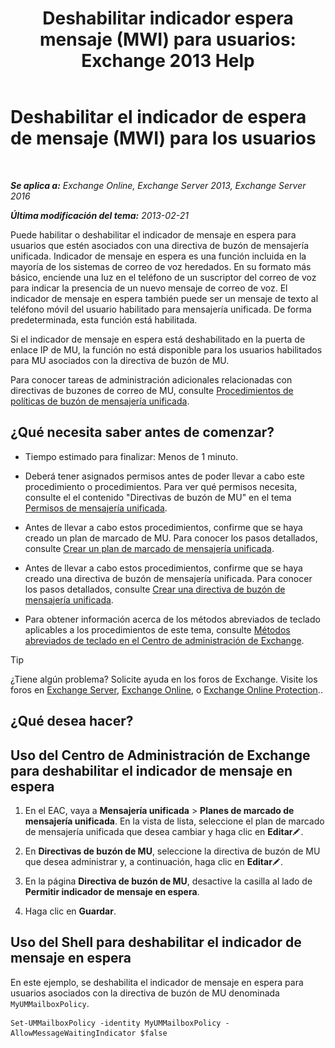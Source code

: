 ﻿---
title: 'Deshabilitar indicador espera mensaje (MWI) para usuarios: Exchange 2013 Help'
TOCTitle: Deshabilitar el indicador de espera de mensaje (MWI) para los usuarios
ms:assetid: 51cd6dc4-11d1-4eb9-a6c6-1965fcd24267
ms:mtpsurl: https://technet.microsoft.com/es-es/library/JJ673525(v=EXCHG.150)
ms:contentKeyID: 50556806
ms.date: 05/22/2018
mtps_version: v=EXCHG.150
ms.translationtype: MT
---

# Deshabilitar el indicador de espera de mensaje (MWI) para los usuarios

 

_**Se aplica a:** Exchange Online, Exchange Server 2013, Exchange Server 2016_

_**Última modificación del tema:** 2013-02-21_

Puede habilitar o deshabilitar el indicador de mensaje en espera para usuarios que estén asociados con una directiva de buzón de mensajería unificada. Indicador de mensaje en espera es una función incluida en la mayoría de los sistemas de correo de voz heredados. En su formato más básico, enciende una luz en el teléfono de un suscriptor del correo de voz para indicar la presencia de un nuevo mensaje de correo de voz. El indicador de mensaje en espera también puede ser un mensaje de texto al teléfono móvil del usuario habilitado para mensajería unificada. De forma predeterminada, esta función está habilitada.

Si el indicador de mensaje en espera está deshabilitado en la puerta de enlace IP de MU, la función no está disponible para los usuarios habilitados para MU asociados con la directiva de buzón de MU.

Para conocer tareas de administración adicionales relacionadas con directivas de buzones de correo de MU, consulte [Procedimientos de políticas de buzón de mensajería unificada](um-mailbox-policy-procedures-exchange-2013-help.md).

## ¿Qué necesita saber antes de comenzar?

  - Tiempo estimado para finalizar: Menos de 1 minuto.

  - Deberá tener asignados permisos antes de poder llevar a cabo este procedimiento o procedimientos. Para ver qué permisos necesita, consulte el el contenido "Directivas de buzón de MU" en el tema [Permisos de mensajería unificada](unified-messaging-permissions-exchange-2013-help.md).

  - Antes de llevar a cabo estos procedimientos, confirme que se haya creado un plan de marcado de MU. Para conocer los pasos detallados, consulte [Crear un plan de marcado de mensajería unificada](create-a-um-dial-plan-exchange-2013-help.md).

  - Antes de llevar a cabo estos procedimientos, confirme que se haya creado una directiva de buzón de mensajería unificada. Para conocer los pasos detallados, consulte [Crear una directiva de buzón de mensajería unificada](create-a-um-mailbox-policy-exchange-2013-help.md).

  - Para obtener información acerca de los métodos abreviados de teclado aplicables a los procedimientos de este tema, consulte [Métodos abreviados de teclado en el Centro de administración de Exchange](keyboard-shortcuts-in-the-exchange-admin-center-exchange-online-protection-help.md).


> [!TIP]
> ¿Tiene algún problema? Solicite ayuda en los foros de Exchange. Visite los foros en <A href="https://go.microsoft.com/fwlink/p/?linkid=60612">Exchange Server</A>, <A href="https://go.microsoft.com/fwlink/p/?linkid=267542">Exchange Online</A>, o <A href="https://go.microsoft.com/fwlink/p/?linkid=285351">Exchange Online Protection</A>..



## ¿Qué desea hacer?

## Uso del Centro de Administración de Exchange para deshabilitar el indicador de mensaje en espera

1.  En el EAC, vaya a **Mensajería unificada** \> **Planes de marcado de mensajería unificada**. En la vista de lista, seleccione el plan de marcado de mensajería unificada que desea cambiar y haga clic en **Editar**![Icono Editar](images/Bb124582.6f53ccb2-1f13-4c02-bea0-30690e6ea71d(EXCHG.150).gif "Icono Editar").

2.  En **Directivas de buzón de MU**, seleccione la directiva de buzón de MU que desea administrar y, a continuación, haga clic en **Editar**![Icono Editar](images/Bb124582.6f53ccb2-1f13-4c02-bea0-30690e6ea71d(EXCHG.150).gif "Icono Editar").

3.  En la página **Directiva de buzón de MU**, desactive la casilla al lado de **Permitir indicador de mensaje en espera**.

4.  Haga clic en **Guardar**.

## Uso del Shell para deshabilitar el indicador de mensaje en espera

En este ejemplo, se deshabilita el indicador de mensaje en espera para usuarios asociados con la directiva de buzón de MU denominada `MyUMMailboxPolicy`.

    Set-UMMailboxPolicy -identity MyUMMailboxPolicy -AllowMessageWaitingIndicator $false

